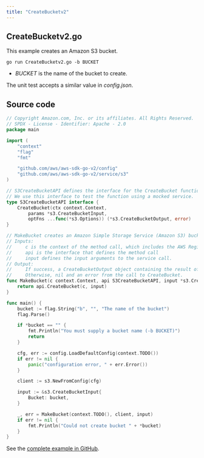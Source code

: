 ```yaml
---
title: "CreateBucketv2"
---
```

## CreateBucketv2.go

This example creates an Amazon S3 bucket.

`go run CreateBucketv2.go -b BUCKET`

- _BUCKET_ is the name of the bucket to create.

The unit test accepts a similar value in _config.json_.

## Source code

```go
// Copyright Amazon.com, Inc. or its affiliates. All Rights Reserved.
// SPDX - License - Identifier: Apache - 2.0
package main

import (
	"context"
	"flag"
	"fmt"

	"github.com/aws/aws-sdk-go-v2/config"
	"github.com/aws/aws-sdk-go-v2/service/s3"
)

// S3CreateBucketAPI defines the interface for the CreateBucket function.
// We use this interface to test the function using a mocked service.
type S3CreateBucketAPI interface {
	CreateBucket(ctx context.Context,
		params *s3.CreateBucketInput,
		optFns ...func(*s3.Options)) (*s3.CreateBucketOutput, error)
}

// MakeBucket creates an Amazon Simple Storage Service (Amazon S3) bucket.
// Inputs:
//     c is the context of the method call, which includes the AWS Region
//     api is the interface that defines the method call
//     input defines the input arguments to the service call.
// Output:
//     If success, a CreateBucketOutput object containing the result of the service call and nil.
//     Otherwise, nil and an error from the call to CreateBucket.
func MakeBucket(c context.Context, api S3CreateBucketAPI, input *s3.CreateBucketInput) (*s3.CreateBucketOutput, error) {
	return api.CreateBucket(c, input)
}

func main() {
	bucket := flag.String("b", "", "The name of the bucket")
	flag.Parse()

	if *bucket == "" {
		fmt.Println("You must supply a bucket name (-b BUCKET)")
		return
	}

	cfg, err := config.LoadDefaultConfig(context.TODO())
	if err != nil {
		panic("configuration error, " + err.Error())
	}

	client := s3.NewFromConfig(cfg)

	input := &s3.CreateBucketInput{
		Bucket: bucket,
	}

	_, err = MakeBucket(context.TODO(), client, input)
	if err != nil {
		fmt.Println("Could not create bucket " + *bucket)
	}
}

```

See the [complete example in GitHub](https://github.com/awsdocs/aws-doc-sdk-examples/blob/main/gov2/s3/CreateBucket/CreateBucketv2.go).